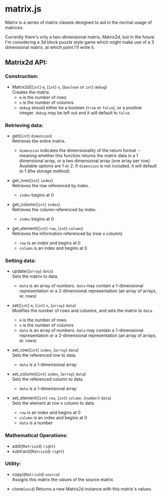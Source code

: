 # matrix.js

Matrix is a series of matrix classes designed to aid in the normal usage of
matrices.

Currently there's only a two-dimensional matrix, Matrix2d, but in the future I'm
considering a 3d block puzzle style game which might make use of a 3 dimensional
matrix, at which point I'll write it.

## Matrix2d API:

### Construction:
- Matrix2d((`int`) `m`, (`int`) `n`, (`boolean` or `int`) `debug`)  
  Creates the matrix.  
  - `m` is the number of rows
  - `n` is the number of columns
  - `debug` should either be a boolean (`true` or `false`), or a positive
    integer.  `debug` may be left out and it will default to `false`.

### Retrieving data:
- get((`int`) `dimension`)  
  Retrieves the entire matrix.  
  - `dimension` indicates the dimensionality of the return format -- meaning
    whether this function returns the matrix data in a 1 dimensional array, or
    a two dimensional array (one array per row).  Available options are 1 or 2.
    If `dimension` is not included, it will default to 1 (the storage method).

- get_row((`int`) `index`)  
  Retrieves the row referenced by index.  
  - `index` begins at 0

- get_column((`int`) `index`)  
  Retrieves the column referenced by index.  
  - `index` begins at 0

- get_element((`int`) `row`, (`int`) `column`)  
  Retrieves the information referenced by (row x column)  
  - `row` is an index and begins at 0
  - `column` is an index and begins at 0

### Setting data:
- update((`array`) `data`)  
  Sets the matrix to data.  
  - `data` is an array of numbers.  `data` may contain a 1-dimensional
    representation or a 2-dimensional representation (an array of arrays, ie:
    rows)

- set((`int`) `m`, (`int`) `n`, (`array`) `data`)  
  Modifies the number of rows and columns, and sets the matrix to `data`.  
  - `m` is the number of rows
  - `n` is the number of columns
  - `data` is an array of numbers.  `data` may contain a 1-dimensional
    representation or a 2-dimensional representation (an array of arrays, ie:
    rows)

- set_row((`int`) `index`, (`array`) `data`)  
  Sets the referenced row to data.  
  - `data` is a 1-dimensional array

- set_column((`int`) `index`, (`array`) `data`)  
  Sets the referenced column to data.  
  - `data` is a 1-dimensional array

- set_element((`int`) `row`, (`int`) `column`, (`number`) `data`)  
  Sets the element at row x column to data.  
  - `row` is an index and begins at 0
  - `column` is an index and begins at 0
  - `data` is a number

### Mathematical Operations:
- add((`Matrix2d`) `right`)
- subtract((`Matrix2d`) `right`)

### Utility:
- copy((`Matrix2d`) `source`)  
  Assigns this matrix the values of the source matrix.

- clone(`void`)
  Returns a new Matrix2d instance with this matrix's values.